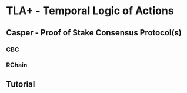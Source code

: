 # TLA+ - Temporal Logic of Actions

## Casper - Proof of Stake Consensus Protocol(s)
### CBC

### RChain

## Tutorial
